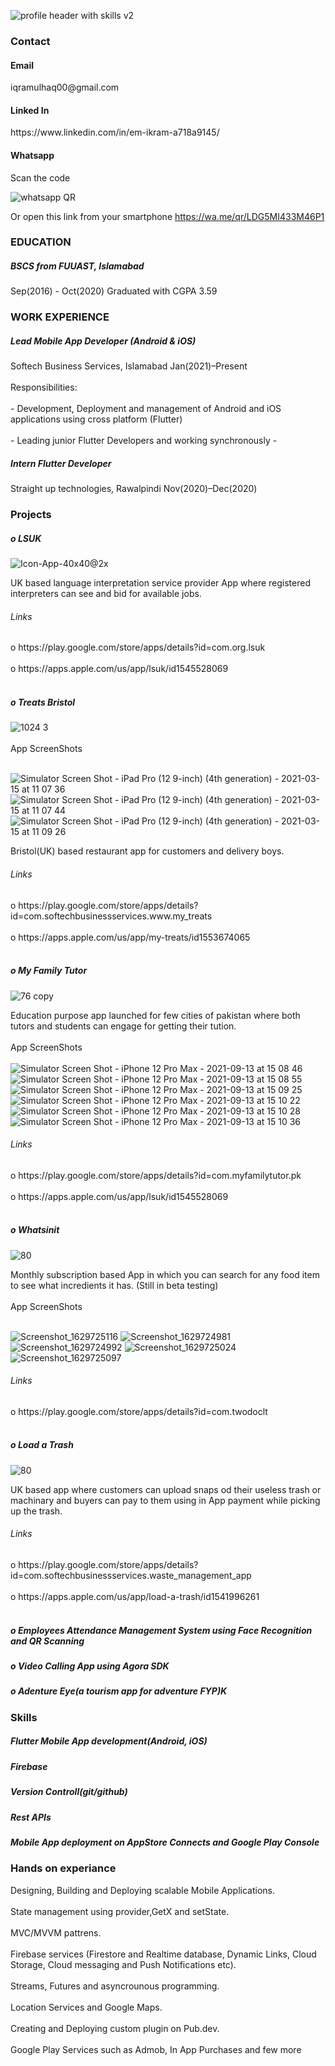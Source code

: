 <!-- ![profile header jpg1](https://user-images.githubusercontent.com/54985306/132942703-ecf1b0e7-3c70-4c37-924a-d287b9920fcd.jpg) -->
![profile header with skills v2](https://user-images.githubusercontent.com/54985306/132958701-5a6b93c3-a9b3-4a33-9297-2c5adbadfdea.jpg)
<!-- ![Intern](https://user-images.githubusercontent.com/54985306/132943043-5d22a14c-e44b-4a7f-bd86-03404f69a9e2.jpg) -->
<!-- <h3>Muhammad Ikram Ulhaq</h3> -->
<!-- Flutter Developer -->
<h3>Contact</h3>
<h4>Email</h4>
iqramulhaq00@gmail.com
<h4>Linked In</h4>
https://www.linkedin.com/in/em-ikram-a718a9145/
<h4>Whatsapp</h4>
Scan the code 

![whatsapp QR](https://user-images.githubusercontent.com/54985306/132945792-3f4bf753-fad2-4077-b458-c1af12e0c11e.jpg)

Or open this link from your smartphone
https://wa.me/qr/LDG5MI433M46P1

<h3>EDUCATION</h3>
<h5>BSCS from FUUAST, Islamabad</h5>
Sep(2016) - Oct(2020)
Graduated with CGPA 3.59

<h3>WORK EXPERIENCE</h3>
<h5>Lead Mobile App Developer (Android & iOS) </h5>
Softech Business Services, Islamabad
Jan(2021)–Present<br></br>
Responsibilities:<br></br>
- Development, Deployment and management of Android and iOS applications using cross platform (Flutter)<br></br>
- Leading junior Flutter Developers and working synchronously
- 
<h5>Intern Flutter Developer</h5>
Straight up technologies, Rawalpindi
Nov(2020)–Dec(2020)

<h3>Projects</h3>

<h5>o LSUK</h5>

![Icon-App-40x40@2x](https://user-images.githubusercontent.com/54985306/133071085-a992c448-af61-40e2-a777-083de383b531.png)

UK based language interpretation service provider App where registered interpreters can see and bid for available jobs.
<h6>Links</h6>
o https://play.google.com/store/apps/details?id=com.org.lsuk<br></br>
o https://apps.apple.com/us/app/lsuk/id1545528069<br></br>

<h5>o Treats Bristol</h5>

![1024 3](https://user-images.githubusercontent.com/54985306/133069877-dd2227f4-4873-42d7-bdb1-48074937fd82.png) 
<br></br>
App ScreenShots
<br></br>

![Simulator Screen Shot - iPad Pro (12 9-inch) (4th generation) - 2021-03-15 at 11 07 36](https://user-images.githubusercontent.com/54985306/133070268-e2bf07a0-c374-4258-8761-7bf3f7b17ed0.png)
![Simulator Screen Shot - iPad Pro (12 9-inch) (4th generation) - 2021-03-15 at 11 07 44](https://user-images.githubusercontent.com/54985306/133070283-d76e28bf-98c1-41e9-a3d9-2f2d69382f5c.png)
![Simulator Screen Shot - iPad Pro (12 9-inch) (4th generation) - 2021-03-15 at 11 09 26](https://user-images.githubusercontent.com/54985306/133070286-c86bcb7c-73ee-4d3c-afd3-014904c1af4e.png)



Bristol(UK) based restaurant app for customers and delivery boys.
<h6>Links</h6>
o https://play.google.com/store/apps/details?id=com.softechbusinessservices.www.my_treats<br></br>
o https://apps.apple.com/us/app/my-treats/id1553674065<br></br>


<h5>o My Family Tutor</h5>

![76 copy](https://user-images.githubusercontent.com/54985306/133069587-a3f67dc9-2e07-4647-9ab6-3a908df0de9e.png)

Education purpose app launched for few cities of pakistan where both tutors and students can engage for getting their tution.
<br></br>
App ScreenShots
<br></br>
![Simulator Screen Shot - iPhone 12 Pro Max - 2021-09-13 at 15 08 46](https://user-images.githubusercontent.com/54985306/133067322-0a842483-f055-4cc0-908c-a5cf43ef43d8.png)
![Simulator Screen Shot - iPhone 12 Pro Max - 2021-09-13 at 15 08 55](https://user-images.githubusercontent.com/54985306/133067336-d437355b-c2da-42cd-b54d-ff1a03a8654d.png)
![Simulator Screen Shot - iPhone 12 Pro Max - 2021-09-13 at 15 09 25](https://user-images.githubusercontent.com/54985306/133067341-2aefe579-e38f-458e-817f-cf1e45d3d667.png)
![Simulator Screen Shot - iPhone 12 Pro Max - 2021-09-13 at 15 10 22](https://user-images.githubusercontent.com/54985306/133067346-b2c3c323-6940-45fe-8713-45c5a606fa16.png)
![Simulator Screen Shot - iPhone 12 Pro Max - 2021-09-13 at 15 10 28](https://user-images.githubusercontent.com/54985306/133067347-d355531b-e31c-4d20-ba24-31ef01e2ccbd.png)
![Simulator Screen Shot - iPhone 12 Pro Max - 2021-09-13 at 15 10 36](https://user-images.githubusercontent.com/54985306/133067350-ce5ecfa7-872a-4833-9841-96a8a5741b96.png)


<h6>Links</h6>
o https://play.google.com/store/apps/details?id=com.myfamilytutor.pk<br></br>
o https://apps.apple.com/us/app/lsuk/id1545528069<br></br>

<h5>o Whatsinit</h5>

![80](https://user-images.githubusercontent.com/54985306/133070818-3ecec206-6820-4fc3-be71-51717ccd0e3c.png)


Monthly subscription based App in which you can search for any food item to see what incredients it has.
(Still in beta testing)
<br></br>
App ScreenShots
<br></br>

![Screenshot_1629725116](https://user-images.githubusercontent.com/54985306/133031674-c9ff010c-b522-4666-bbcd-a2ca82ea0a03.png)
![Screenshot_1629724981](https://user-images.githubusercontent.com/54985306/133031675-e5d15961-4c87-43fc-b190-fdbdd4c100fd.png)
![Screenshot_1629724992](https://user-images.githubusercontent.com/54985306/133031678-f24393f0-fb65-49ee-923e-6053854cbed8.png)
![Screenshot_1629725024](https://user-images.githubusercontent.com/54985306/133031681-a7630a3b-66e6-4f44-bbb7-d338f186611c.png)
![Screenshot_1629725097](https://user-images.githubusercontent.com/54985306/133031685-f2999661-74a1-49a9-9e0b-bbc5412d8592.png)


<h6>Links</h6>
o https://play.google.com/store/apps/details?id=com.twodoclt<br></br>

<h5>o Load a Trash</h5>

![80](https://user-images.githubusercontent.com/54985306/133070945-958d6d69-9dd5-46eb-8a19-8e1d24697ceb.png)

UK based app where customers can upload snaps od their useless trash or machinary and buyers can pay to them using in App payment while picking up the trash.
<h6>Links</h6>
o https://play.google.com/store/apps/details?id=com.softechbusinessservices.waste_management_app<br></br>
o https://apps.apple.com/us/app/load-a-trash/id1541996261<br></br>

<h5>o Employees Attendance Management System using Face Recognition and QR Scanning</h5>
<h5>o Video Calling App using Agora SDK</h5>

<h5>o Adenture Eye(a tourism app for adventure FYP)K</h5>

<h3>Skills</h3>
<h5>Flutter Mobile App development(Android, iOS)</h5>
<h5>Firebase</h5>
<h5>Version Controll(git/github)</h5>
<h5>Rest APIs</h5>
<h5>Mobile App deployment on AppStore Connects and Google Play Console</h5>

<h3>Hands on experiance</h3>
Designing, Building and Deploying scalable Mobile Applications.<br></br>
State management using provider,GetX and setState.<br></br>
MVC/MVVM pattrens.<br></br>
Firebase services (Firestore and Realtime database, Dynamic Links, Cloud Storage, Cloud messaging and Push Notifications etc).<br></br>
Streams, Futures and asyncrounous programming.<br></br>
Location Services and Google Maps.<br></br>
Creating and Deploying custom plugin on Pub.dev.<br></br>
Google Play Services such as Admob, In App Purchases and few more


